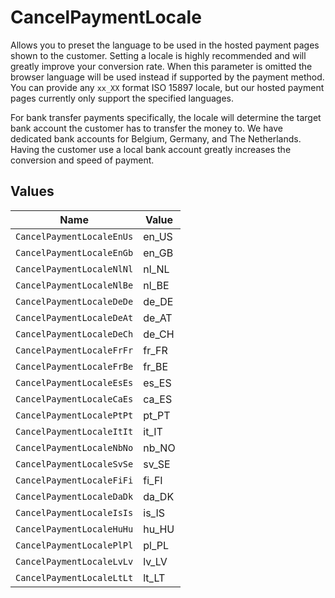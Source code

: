 # CancelPaymentLocale

Allows you to preset the language to be used in the hosted payment pages shown to the customer. Setting a locale
is highly recommended and will greatly improve your conversion rate. When this parameter is omitted the browser
language will be used instead if supported by the payment method. You can provide any `xx_XX` format ISO 15897
locale, but our hosted payment pages currently only support the specified languages.

For bank transfer payments specifically, the locale will determine the target bank account the customer has to
transfer the money to. We have dedicated bank accounts for Belgium, Germany, and The Netherlands. Having the
customer use a local bank account greatly increases the conversion and speed of payment.


## Values

| Name                      | Value                     |
| ------------------------- | ------------------------- |
| `CancelPaymentLocaleEnUs` | en_US                     |
| `CancelPaymentLocaleEnGb` | en_GB                     |
| `CancelPaymentLocaleNlNl` | nl_NL                     |
| `CancelPaymentLocaleNlBe` | nl_BE                     |
| `CancelPaymentLocaleDeDe` | de_DE                     |
| `CancelPaymentLocaleDeAt` | de_AT                     |
| `CancelPaymentLocaleDeCh` | de_CH                     |
| `CancelPaymentLocaleFrFr` | fr_FR                     |
| `CancelPaymentLocaleFrBe` | fr_BE                     |
| `CancelPaymentLocaleEsEs` | es_ES                     |
| `CancelPaymentLocaleCaEs` | ca_ES                     |
| `CancelPaymentLocalePtPt` | pt_PT                     |
| `CancelPaymentLocaleItIt` | it_IT                     |
| `CancelPaymentLocaleNbNo` | nb_NO                     |
| `CancelPaymentLocaleSvSe` | sv_SE                     |
| `CancelPaymentLocaleFiFi` | fi_FI                     |
| `CancelPaymentLocaleDaDk` | da_DK                     |
| `CancelPaymentLocaleIsIs` | is_IS                     |
| `CancelPaymentLocaleHuHu` | hu_HU                     |
| `CancelPaymentLocalePlPl` | pl_PL                     |
| `CancelPaymentLocaleLvLv` | lv_LV                     |
| `CancelPaymentLocaleLtLt` | lt_LT                     |